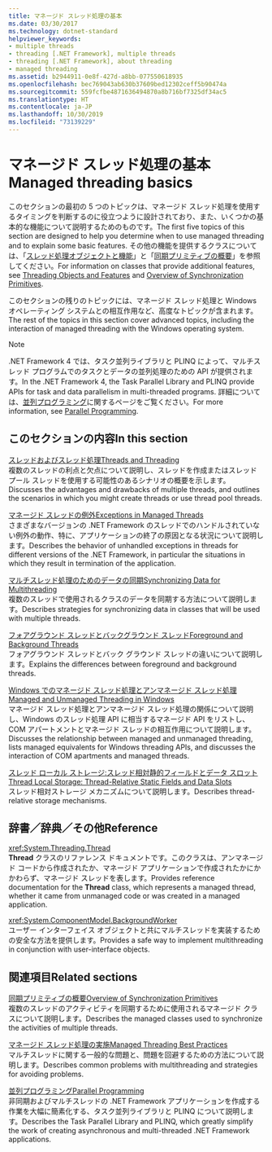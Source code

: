 ```yaml
---
title: マネージド スレッド処理の基本
ms.date: 03/30/2017
ms.technology: dotnet-standard
helpviewer_keywords:
- multiple threads
- threading [.NET Framework], multiple threads
- threading [.NET Framework], about threading
- managed threading
ms.assetid: b2944911-0e8f-427d-a8bb-077550618935
ms.openlocfilehash: bec769043ab630b37609bed12302ceff5b90474a
ms.sourcegitcommit: 559fcfbe4871636494870a8b716bf7325df34ac5
ms.translationtype: HT
ms.contentlocale: ja-JP
ms.lasthandoff: 10/30/2019
ms.locfileid: "73139229"
---
```

# <a name="managed-threading-basics"></a><span data-ttu-id="e501c-102">マネージド スレッド処理の基本</span><span class="sxs-lookup"><span data-stu-id="e501c-102">Managed threading basics</span></span>

<span data-ttu-id="e501c-103">このセクションの最初の 5 つのトピックは、マネージド スレッド処理を使用するタイミングを判断するのに役立つように設計されており、また、いくつかの基本的な機能について説明するためのものです。</span><span class="sxs-lookup"><span data-stu-id="e501c-103">The first five topics of this section are designed to help you determine when to use managed threading and to explain some basic features.</span></span> <span data-ttu-id="e501c-104">その他の機能を提供するクラスについては、「[スレッド処理オブジェクトと機能](../../../docs/standard/threading/threading-objects-and-features.md)」と「[同期プリミティブの概要](../../../docs/standard/threading/overview-of-synchronization-primitives.md)」を参照してください。</span><span class="sxs-lookup"><span data-stu-id="e501c-104">For information on classes that provide additional features, see [Threading Objects and Features](../../../docs/standard/threading/threading-objects-and-features.md) and [Overview of Synchronization Primitives](../../../docs/standard/threading/overview-of-synchronization-primitives.md).</span></span>  
  
 <span data-ttu-id="e501c-105">このセクションの残りのトピックには、マネージド スレッド処理と Windows オペレーティング システムとの相互作用など、高度なトピックが含まれます。</span><span class="sxs-lookup"><span data-stu-id="e501c-105">The rest of the topics in this section cover advanced topics, including the interaction of managed threading with the Windows operating system.</span></span>  
  
> [!NOTE]
> <span data-ttu-id="e501c-106">.NET Framework 4 では、タスク並列ライブラリと PLINQ によって、マルチスレッド プログラムでのタスクとデータの並列処理のための API が提供されます。</span><span class="sxs-lookup"><span data-stu-id="e501c-106">In the .NET Framework 4, the Task Parallel Library and PLINQ provide APIs for task and data parallelism in multi-threaded programs.</span></span> <span data-ttu-id="e501c-107">詳細については、[並列プログラミング](../../../docs/standard/parallel-programming/index.md)に関するページをご覧ください。</span><span class="sxs-lookup"><span data-stu-id="e501c-107">For more information, see [Parallel Programming](../../../docs/standard/parallel-programming/index.md).</span></span>  
  
## <a name="in-this-section"></a><span data-ttu-id="e501c-108">このセクションの内容</span><span class="sxs-lookup"><span data-stu-id="e501c-108">In this section</span></span>

 [<span data-ttu-id="e501c-109">スレッドおよびスレッド処理</span><span class="sxs-lookup"><span data-stu-id="e501c-109">Threads and Threading</span></span>](../../../docs/standard/threading/threads-and-threading.md)  
 <span data-ttu-id="e501c-110">複数のスレッドの利点と欠点について説明し、スレッドを作成またはスレッド プール スレッドを使用する可能性のあるシナリオの概要を示します。</span><span class="sxs-lookup"><span data-stu-id="e501c-110">Discusses the advantages and drawbacks of multiple threads, and outlines the scenarios in which you might create threads or use thread pool threads.</span></span>  
  
 [<span data-ttu-id="e501c-111">マネージド スレッドの例外</span><span class="sxs-lookup"><span data-stu-id="e501c-111">Exceptions in Managed Threads</span></span>](../../../docs/standard/threading/exceptions-in-managed-threads.md)  
 <span data-ttu-id="e501c-112">さまざまなバージョンの .NET Framework のスレッドでのハンドルされていない例外の動作、特に、アプリケーションの終了の原因となる状況について説明します。</span><span class="sxs-lookup"><span data-stu-id="e501c-112">Describes the behavior of unhandled exceptions in threads for different versions of the .NET Framework, in particular the situations in which they result in termination of the application.</span></span>  
  
 [<span data-ttu-id="e501c-113">マルチスレッド処理のためのデータの同期</span><span class="sxs-lookup"><span data-stu-id="e501c-113">Synchronizing Data for Multithreading</span></span>](../../../docs/standard/threading/synchronizing-data-for-multithreading.md)  
 <span data-ttu-id="e501c-114">複数のスレッドで使用されるクラスのデータを同期する方法について説明します。</span><span class="sxs-lookup"><span data-stu-id="e501c-114">Describes strategies for synchronizing data in classes that will be used with multiple threads.</span></span>  
  
 [<span data-ttu-id="e501c-115">フォアグラウンド スレッドとバックグラウンド スレッド</span><span class="sxs-lookup"><span data-stu-id="e501c-115">Foreground and Background Threads</span></span>](../../../docs/standard/threading/foreground-and-background-threads.md)  
 <span data-ttu-id="e501c-116">フォアグラウンド スレッドとバック グラウンド スレッドの違いについて説明します。</span><span class="sxs-lookup"><span data-stu-id="e501c-116">Explains the differences between foreground and background threads.</span></span>  
  
 [<span data-ttu-id="e501c-117">Windows でのマネージド スレッド処理とアンマネージド スレッド処理</span><span class="sxs-lookup"><span data-stu-id="e501c-117">Managed and Unmanaged Threading in Windows</span></span>](../../../docs/standard/threading/managed-and-unmanaged-threading-in-windows.md)  
 <span data-ttu-id="e501c-118">マネージド スレッド処理とアンマネージド スレッド処理の関係について説明し、Windows のスレッド処理 API に相当するマネージド API をリストし、COM アパートメントとマネージド スレッドの相互作用について説明します。</span><span class="sxs-lookup"><span data-stu-id="e501c-118">Discusses the relationship between managed and unmanaged threading, lists managed equivalents for Windows threading APIs, and discusses the interaction of COM apartments and managed threads.</span></span>  
  
 [<span data-ttu-id="e501c-119">スレッド ローカル ストレージ:スレッド相対静的フィールドとデータ スロット</span><span class="sxs-lookup"><span data-stu-id="e501c-119">Thread Local Storage: Thread-Relative Static Fields and Data Slots</span></span>](../../../docs/standard/threading/thread-local-storage-thread-relative-static-fields-and-data-slots.md)  
 <span data-ttu-id="e501c-120">スレッド相対ストレージ メカニズムについて説明します。</span><span class="sxs-lookup"><span data-stu-id="e501c-120">Describes thread-relative storage mechanisms.</span></span>  
  
## <a name="reference"></a><span data-ttu-id="e501c-121">辞書／辞典／その他</span><span class="sxs-lookup"><span data-stu-id="e501c-121">Reference</span></span>

 <xref:System.Threading.Thread>  
 <span data-ttu-id="e501c-122">**Thread** クラスのリファレンス ドキュメントです。このクラスは、アンマネージド コードから作成されたか、マネージド アプリケーションで作成されたかにかかわらず、マネージド スレッドを表します。</span><span class="sxs-lookup"><span data-stu-id="e501c-122">Provides reference documentation for the **Thread** class, which represents a managed thread, whether it came from unmanaged code or was created in a managed application.</span></span>  
  
 <xref:System.ComponentModel.BackgroundWorker>  
 <span data-ttu-id="e501c-123">ユーザー インターフェイス オブジェクトと共にマルチスレッドを実装するための安全な方法を提供します。</span><span class="sxs-lookup"><span data-stu-id="e501c-123">Provides a safe way to implement multithreading in conjunction with user-interface objects.</span></span>  
  
## <a name="related-sections"></a><span data-ttu-id="e501c-124">関連項目</span><span class="sxs-lookup"><span data-stu-id="e501c-124">Related sections</span></span>

 [<span data-ttu-id="e501c-125">同期プリミティブの概要</span><span class="sxs-lookup"><span data-stu-id="e501c-125">Overview of Synchronization Primitives</span></span>](../../../docs/standard/threading/overview-of-synchronization-primitives.md)  
 <span data-ttu-id="e501c-126">複数のスレッドのアクティビティを同期するために使用されるマネージド クラスについて説明します。</span><span class="sxs-lookup"><span data-stu-id="e501c-126">Describes the managed classes used to synchronize the activities of multiple threads.</span></span>  
  
 [<span data-ttu-id="e501c-127">マネージド スレッド処理の実施</span><span class="sxs-lookup"><span data-stu-id="e501c-127">Managed Threading Best Practices</span></span>](../../../docs/standard/threading/managed-threading-best-practices.md)  
 <span data-ttu-id="e501c-128">マルチスレッドに関する一般的な問題と、問題を回避するための方法について説明します。</span><span class="sxs-lookup"><span data-stu-id="e501c-128">Describes common problems with multithreading and strategies for avoiding problems.</span></span>  
  
 [<span data-ttu-id="e501c-129">並列プログラミング</span><span class="sxs-lookup"><span data-stu-id="e501c-129">Parallel Programming</span></span>](../../../docs/standard/parallel-programming/index.md)  
 <span data-ttu-id="e501c-130">非同期およびマルチスレッドの .NET Framework アプリケーションを作成する作業を大幅に簡素化する、タスク並列ライブラリと PLINQ について説明します。</span><span class="sxs-lookup"><span data-stu-id="e501c-130">Describes the Task Parallel Library and PLINQ, which greatly simplify the work of creating asynchronous and multi-threaded .NET Framework applications.</span></span>
